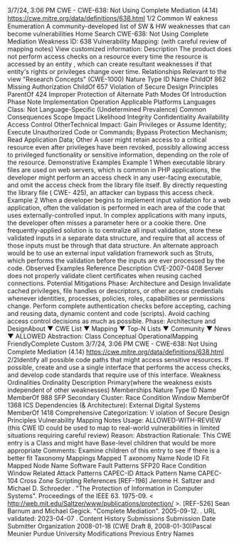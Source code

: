 3/7/24, 3:06 PM CWE - CWE-638: Not Using Complete Mediation (4.14)
https://cwe.mitre.org/data/deﬁnitions/638.html 1/2
Common W eakness Enumeration
A community-developed list of SW & HW weaknesses that can become
vulnerabilities
Home Search
CWE-638: Not Using Complete Mediation
Weakness ID: 638
Vulnerability Mapping: (with careful review of mapping notes)
View customized information:
 Description
The product does not perform access checks on a resource every time the resource is accessed by an entity , which can create
resultant weaknesses if that entity's rights or privileges change over time.
 Relationships
 Relevant to the view "Research Concepts" (CWE-1000)
Nature Type ID Name
ChildOf 862 Missing Authorization
ChildOf 657 Violation of Secure Design Principles
ParentOf 424 Improper Protection of Alternate Path
 Modes Of Introduction
Phase Note
Implementation
Operation
 Applicable Platforms
Languages
Class: Not Language-Specific (Undetermined Prevalence)
 Common Consequences
Scope Impact Likelihood
Integrity
Confidentiality
Availability
Access Control
OtherTechnical Impact: Gain Privileges or Assume Identity; Execute Unauthorized Code or Commands; Bypass Protection
Mechanism; Read Application Data; Other
A user might retain access to a critical resource even after privileges have been revoked, possibly
allowing access to privileged functionality or sensitive information, depending on the role of the
resource.
 Demonstrative Examples
Example 1
When executable library files are used on web servers, which is common in PHP applications, the developer might perform an access
check in any user-facing executable, and omit the access check from the library file itself. By directly requesting the library file ( CWE-
425), an attacker can bypass this access check.
Example 2
When a developer begins to implement input validation for a web application, often the validation is performed in each area of the
code that uses externally-controlled input. In complex applications with many inputs, the developer often misses a parameter here or
a cookie there. One frequently-applied solution is to centralize all input validation, store these validated inputs in a separate data
structure, and require that all access of those inputs must be through that data structure. An alternate approach would be to use an
external input validation framework such as Struts, which performs the validation before the inputs are ever processed by the code.
 Observed Examples
Reference Description
CVE-2007-0408 Server does not properly validate client certificates when reusing cached connections.
 Potential Mitigations
Phase: Architecture and Design
Invalidate cached privileges, file handles or descriptors, or other access credentials whenever identities, processes, policies,
roles, capabilities or permissions change. Perform complete authentication checks before accepting, caching and reusing data,
dynamic content and code (scripts). Avoid caching access control decisions as much as possible.
Phase: Architecture and DesignAbout ▼ CWE List ▼ Mapping ▼ Top-N Lists ▼ Community ▼ News ▼
ALLOWED
Abstraction: Class
Conceptual OperationalMapping
FriendlyComplete Custom
3/7/24, 3:06 PM CWE - CWE-638: Not Using Complete Mediation (4.14)
https://cwe.mitre.org/data/deﬁnitions/638.html 2/2Identify all possible code paths that might access sensitive resources. If possible, create and use a single interface that performs
the access checks, and develop code standards that require use of this interface.
 Weakness Ordinalities
Ordinality Description
Primary(where the weakness exists independent of other weaknesses)
 Memberships
Nature Type ID Name
MemberOf 988 SFP Secondary Cluster: Race Condition Window
MemberOf 1368 ICS Dependencies (& Architecture): External Digital Systems
MemberOf 1418 Comprehensive Categorization: V iolation of Secure Design Principles
 Vulnerability Mapping Notes
Usage: ALLOWED-WITH-REVIEW
(this CWE ID could be used to map to real-world vulnerabilities in limited situations requiring careful review)
Reason: Abstraction
Rationale:
This CWE entry is a Class and might have Base-level children that would be more appropriate
Comments:
Examine children of this entry to see if there is a better fit
 Taxonomy Mappings
Mapped T axonomy Name Node ID Fit Mapped Node Name
Software Fault Patterns SFP20 Race Condition Window
 Related Attack Patterns
CAPEC-ID Attack Pattern Name
CAPEC-104 Cross Zone Scripting
 References
[REF-196] Jerome H. Saltzer and Michael D. Schroeder . "The Protection of Information in Computer Systems". Proceedings of
the IEEE 63. 1975-09. < http://web.mit.edu/Saltzer/www/publications/protection/ >.
[REF-526] Sean Barnum and Michael Gegick. "Complete Mediation". 2005-09-12.
. URL validated: 2023-04-07 .
 Content History
 Submissions
Submission Date Submitter Organization
2008-01-18
(CWE Draft 8, 2008-01-30)Pascal Meunier Purdue University
 Modifications
 Previous Entry Names
